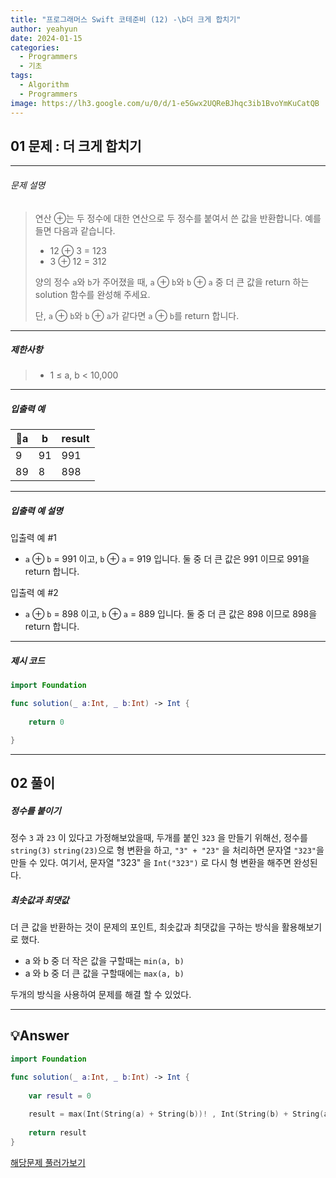 ```yaml
---
title: "프로그래머스 Swift 코테준비 (12) -\b더 크게 합치기"
author: yeahyun
date: 2024-01-15
categories:
  - Programmers
  - 기초
tags:
  - Algorithm
  - Programmers
image: https://lh3.google.com/u/0/d/1-e5Gwx2UQReBJhqc3ib1BvoYmKuCatQB
---
```

## 01 문제 : 더 크게 합치기
---
###### 문제 설명

>연산 ⊕는 두 정수에 대한 연산으로 두 정수를 붙여서 쓴 값을 반환합니다. 예를 들면 다음과 같습니다.
>
>- 12 ⊕ 3 = 123
>- 3 ⊕ 12 = 312
>
>양의 정수 `a`와 `b`가 주어졌을 때, `a` ⊕ `b`와 `b` ⊕ `a` 중 더 큰 값을 return 하는 solution 함수를 완성해 주세요.
>
>단, `a` ⊕ `b`와 `b` ⊕ `a`가 같다면 `a` ⊕ `b`를 return 합니다.

- ---
##### 제한사항
>- 1 ≤ a, b < 10,000



---

##### 입출력 예
| a | b | result |
| ---- | ---- | ---- |
| 9 | 91 | 991 |
| 89 | 8 | 898 |

---
##### 입출력 예 설명

입출력 예 #1
- `a` ⊕ `b` = 991 이고, `b` ⊕ `a` = 919 입니다. 둘 중 더 큰 값은 991 이므로 991을 return 합니다.

입출력 예 #2
- `a` ⊕ `b` = 898 이고, `b` ⊕ `a` = 889 입니다. 둘 중 더 큰 값은 898 이므로 898을 return 합니다.

---

##### 제시 코드

```swift
import Foundation

func solution(_ a:Int, _ b:Int) -> Int {
    
    return 0

}
```


---
## 02 풀이

##### 정수를 붙이기

정수 `3` 과 `23` 이 있다고 가정해보았을때, 두개를 붙인 `323` 을 만들기 위해선,
정수를 `string(3)` `string(23)`으로 형 변환을 하고, `"3" + "23"` 을 처리하면 문자열 `"323"`을 만들 수 있다.
여기서, 문자열 "323" 을 `Int("323")` 로 다시 형 변환을 해주면 완성된다.


##### 최솟값과 최댓값

더 큰 값을 반환하는 것이 문제의 포인트,
최솟값과 최댓값을 구하는 방식을 활용해보기로 했다.

- a 와 b 중 더 작은 값을 구할때는 `min(a, b)` 
- a 와 b 중 더 큰 값을 구할때에는 `max(a, b)`

두개의 방식을 사용하여 문제를 해결 할 수 있었다.
 

---

## 💡Answer

```swift
import Foundation

func solution(_ a:Int, _ b:Int) -> Int {
    
    var result = 0
    
    result = max(Int(String(a) + String(b))! , Int(String(b) + String(a))!)
    
    return result
}
```


[해당문제 풀러가보기](https://school.programmers.co.kr/learn/courses/30/lessons/181939)


